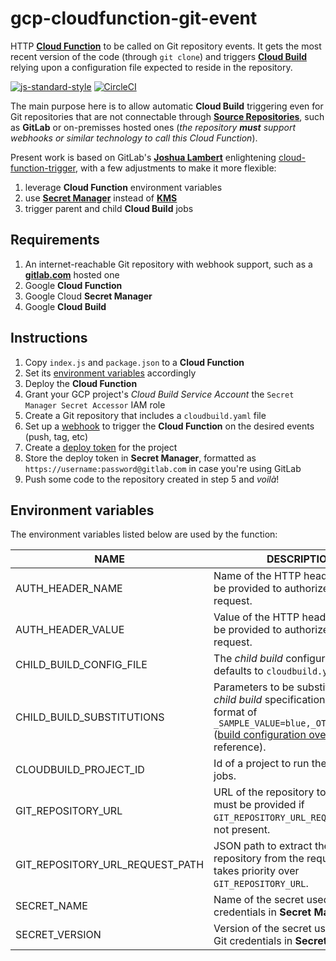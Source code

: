 # gcp-cloudfunction-git-event

HTTP __[Cloud Function][1]__ to be called on Git repository events.
It gets the most recent version of the code (through `git clone`) and triggers __[Cloud Build][2]__
relying upon a configuration file expected to reside in the repository.

[![js-standard-style][3]][4] [![CircleCI][5]][6]

The main purpose here is to allow automatic __Cloud Build__ triggering even for Git repositories
that are not connectable through __[Source Repositories][7]__, such as __GitLab__ or on-premisses
hosted ones (_the repository **must** support webhooks or similar technology to call this Cloud
Function_).

Present work is based on GitLab's __[Joshua Lambert][8]__ enlightening [cloud-function-trigger][9],
with a few adjustments to make it more flexible:

1. leverage __Cloud Function__ environment variables
1. use __[Secret Manager][10]__ instead of __[KMS][11]__
1. trigger parent and child __Cloud Build__ jobs

## Requirements

1. An internet-reachable Git repository with webhook support, such as a __[gitlab.com][13]__
hosted one
1. Google __Cloud Function__
1. Google Cloud __Secret Manager__
1. Google __Cloud Build__

## Instructions

1. Copy `index.js` and `package.json` to a __Cloud Function__
1. Set its [environment variables](#environment-variables) accordingly
1. Deploy the __Cloud Function__
1. Grant your GCP project's _Cloud Build Service Account_ the `Secret Manager Secret Accessor`
IAM role
1. Create a Git repository that includes a `cloudbuild.yaml` file
1. Set up a [webhook][14] to trigger the __Cloud Function__ on the desired events (push, tag, etc)
1. Create a [deploy token][15] for the project
1. Store the deploy token in __Secret Manager__, formatted as `https://username:password@gitlab.com`
in case you're using GitLab
1. Push some code to the repository created in step 5 and _voilà_!

## Environment variables

The environment variables listed below are used by the function:

| NAME | DESCRIPTION | MANDATORY |
| ---- | ----------- | --------- |
| AUTH_HEADER_NAME | Name of the HTTP header that must be provided to authorize the request. | Y |
| AUTH_HEADER_VALUE | Value of the HTTP header that must be provided to authorize the request. | Y |
| CHILD_BUILD_CONFIG_FILE | The _child build_ configuration file; defaults to `cloudbuild.yaml`. | N |
| CHILD_BUILD_SUBSTITUTIONS | Parameters to be substituted in the _child build_ specification, in the format of `_SAMPLE_VALUE=blue,_OTHER_VALUE=10` ([build configuration overview][12] for reference). | Y |
| CLOUDBUILD_PROJECT_ID | Id of a project to run the __Cloud Build__ jobs. | N |
| GIT_REPOSITORY_URL | URL of the repository to be cloned; must be provided if `GIT_REPOSITORY_URL_REQUEST_PATH` is not present. | N |
| GIT_REPOSITORY_URL_REQUEST_PATH | JSON path to extract the URL of the repository from the request body; takes priority over `GIT_REPOSITORY_URL`. | N |
| SECRET_NAME | Name of the secret used to store Git credentials in __Secret Manager__. | Y |
| SECRET_VERSION | Version of the secret used to store Git credentials in __Secret Manager__. | Y |

[1]: https://cloud.google.com/functions/
[2]: https://cloud.google.com/cloud-build/
[3]: https://img.shields.io/badge/code%20style-standard-brightgreen.svg
[4]: http://standardjs.com
[5]: https://circleci.com/gh/ricardolsmendes/gcp-cloudfunction-git-event.svg?style=svg
[6]: https://circleci.com/gh/ricardolsmendes/gcp-cloudfunction-git-event
[7]: https://cloud.google.com/source-repositories/
[8]: https://gitlab.com/joshlambert
[9]: https://gitlab.com/joshlambert/cloud-function-trigger
[10]: https://cloud.google.com/secret-manager/
[11]: https://cloud.google.com/kms/
[12]: https://cloud.google.com/cloud-build/docs/build-config#substitutions
[13]: https://gitlab.com
[14]: https://docs.gitlab.com/ee/user/project/integrations/webhooks.html
[15]: https://docs.gitlab.com/ee/user/project/deploy_tokens/
